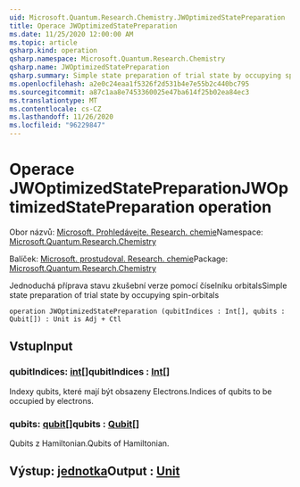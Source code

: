 ```yaml
---
uid: Microsoft.Quantum.Research.Chemistry.JWOptimizedStatePreparation
title: Operace JWOptimizedStatePreparation
ms.date: 11/25/2020 12:00:00 AM
ms.topic: article
qsharp.kind: operation
qsharp.namespace: Microsoft.Quantum.Research.Chemistry
qsharp.name: JWOptimizedStatePreparation
qsharp.summary: Simple state preparation of trial state by occupying spin-orbitals
ms.openlocfilehash: a2e0c24eaa1f5326f2d531b4e7e55b2c440bc795
ms.sourcegitcommit: a87c1aa8e7453360025e47ba614f25b02ea84ec3
ms.translationtype: MT
ms.contentlocale: cs-CZ
ms.lasthandoff: 11/26/2020
ms.locfileid: "96229847"
---
```

# <a name="jwoptimizedstatepreparation-operation"></a><span data-ttu-id="fd371-102">Operace JWOptimizedStatePreparation</span><span class="sxs-lookup"><span data-stu-id="fd371-102">JWOptimizedStatePreparation operation</span></span>

<span data-ttu-id="fd371-103">Obor názvů: [Microsoft. Prohledávejte. Research. chemie](xref:Microsoft.Quantum.Research.Chemistry)</span><span class="sxs-lookup"><span data-stu-id="fd371-103">Namespace: [Microsoft.Quantum.Research.Chemistry](xref:Microsoft.Quantum.Research.Chemistry)</span></span>

<span data-ttu-id="fd371-104">Balíček: [Microsoft. prostudoval. Research. chemie](https://nuget.org/packages/Microsoft.Quantum.Research.Chemistry)</span><span class="sxs-lookup"><span data-stu-id="fd371-104">Package: [Microsoft.Quantum.Research.Chemistry](https://nuget.org/packages/Microsoft.Quantum.Research.Chemistry)</span></span>


<span data-ttu-id="fd371-105">Jednoduchá příprava stavu zkušební verze pomocí číselníku orbitals</span><span class="sxs-lookup"><span data-stu-id="fd371-105">Simple state preparation of trial state by occupying spin-orbitals</span></span>

```qsharp
operation JWOptimizedStatePreparation (qubitIndices : Int[], qubits : Qubit[]) : Unit is Adj + Ctl
```


## <a name="input"></a><span data-ttu-id="fd371-106">Vstup</span><span class="sxs-lookup"><span data-stu-id="fd371-106">Input</span></span>

### <a name="qubitindices--int"></a><span data-ttu-id="fd371-107">qubitIndices: [int](xref:microsoft.quantum.lang-ref.int)[]</span><span class="sxs-lookup"><span data-stu-id="fd371-107">qubitIndices : [Int](xref:microsoft.quantum.lang-ref.int)[]</span></span>

<span data-ttu-id="fd371-108">Indexy qubits, které mají být obsazeny Electrons.</span><span class="sxs-lookup"><span data-stu-id="fd371-108">Indices of qubits to be occupied by electrons.</span></span>


### <a name="qubits--qubit"></a><span data-ttu-id="fd371-109">qubits: [qubit](xref:microsoft.quantum.lang-ref.qubit)[]</span><span class="sxs-lookup"><span data-stu-id="fd371-109">qubits : [Qubit](xref:microsoft.quantum.lang-ref.qubit)[]</span></span>

<span data-ttu-id="fd371-110">Qubits z Hamiltonian.</span><span class="sxs-lookup"><span data-stu-id="fd371-110">Qubits of Hamiltonian.</span></span>



## <a name="output--unit"></a><span data-ttu-id="fd371-111">Výstup: [jednotka](xref:microsoft.quantum.lang-ref.unit)</span><span class="sxs-lookup"><span data-stu-id="fd371-111">Output : [Unit](xref:microsoft.quantum.lang-ref.unit)</span></span>

